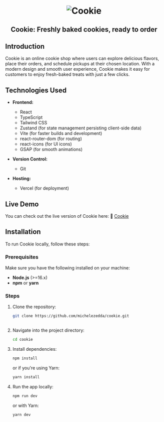 <h1 align="center">
  <br>
  <img src="https://i.ibb.co/xqy71vmH/cookie-project.webp" alt="Cookie">
  <br>
</h1>

<h2 align="center">Cookie: Freshly baked cookies, ready to order</h2> 

## Introduction
Cookie is an online cookie shop where users can explore delicious flavors, place their orders, and schedule pickups at their chosen location. With a modern design and smooth user experience, Cookie makes it easy for customers to enjoy fresh-baked treats with just a few clicks.

## Technologies Used

- **Frontend:**
  - React
  - TypeScript
  - Tailwind CSS
  - Zustand (for state management persisting client-side data)
  - Vite (for faster builds and development)
  - react-router-dom (for routing)
  - react-icons (for UI icons)
  - GSAP (for smooth animations)

- **Version Control:**
  - Git

- **Hosting:**
  - Vercel (for deployment)

## Live Demo

You can check out the live version of Cookie here: :link: [Cookie](https://cookie-cravings.vercel.app/)

## Installation

To run Cookie locally, follow these steps:

### Prerequisites

Make sure you have the following installed on your machine:

- **Node.js** (>=16.x)
- **npm** or **yarn**

### Steps

1. Clone the repository:

   ```bash
   git clone https://github.com/michelezedda/cookie.git
      
2. Navigate into the project directory:

    ```bash
    cd cookie
    ```

3. Install dependencies:

    ```bash
    npm install
    ```

    or if you're using Yarn:

    ```bash
    yarn install
    ```

4. Run the app locally:

    ```bash
    npm run dev
    ```

    or with Yarn:

    ```bash
    yarn dev
    ```

